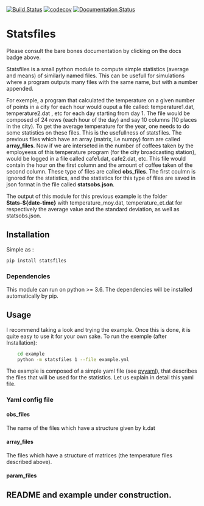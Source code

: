 
[![Build Status](https://travis-ci.org/ZGCDDoo/statsfiles.svg?branch=master)](https://travis-ci.org/ZGCDDoo/statsfiles)
[![codecov](https://codecov.io/gh/ZGCDDoo/statsfiles/branch/master/graph/badge.svg)](https://codecov.io/gh/ZGCDDoo/statsfiles)
[![Documentation Status](https://readthedocs.org/projects/statsfiles/badge/?version=latest)](https://statsfiles.readthedocs.io/en/latest/?badge=latest)


# Statsfiles
Please consult the bare bones documentation by clicking on the docs badge above.


Statsfiles is a small python module to compute simple statistics (average and means) of similarly named files. This can be usefull for simulations where a program outputs many files with the same name, but with a number appended. 

For exemple, a program that calculated the temperature on a given number of points in a city for each hour would ouput a file called: temperature1.dat, temperature2.dat , etc for each day starting from day 1.
The file would be composed of 24 rows (each hour of the day) and say 10 columns (10 places in the city). To get the average temperature for the year, one needs to do some statistics on these files. This is the usefullness of statsfiles. The previous files which have an array (matrix, i.e numpy) form are called **array_files**. Now if we are interseted in the number of coffees taken by the employeess of this temperature program (for the city broadcasting station),  would be logged in a file called cafe1.dat, cafe2.dat, etc. This file would contain the hour on the first column and the amount of coffee taken of the second column. These type of files are called **obs_files**. The first coulmn is ignored for the statistics, and the statistics for this type of files are saved in json format in the file called **statsobs.json**. 

The output of this module for this previous example is the folder **Stats-${date-time}** with temperature_moy.dat, temperature_et.dat for respectively the average value and the standard deviation, as well as statsobs.json.



## Installation
Simple as :
```bash
pip install statsfiles
```

### Dependencies
This module can run on python >= 3.6. The dependencies will be installed automatically by pip.


## Usage
I recommend taking a look and trying the example. Once this is done, it is quite easy to use it for your own sake. To run the exemple (after Installation):

```bash
    cd example
    python -m statsfiles 1 --file example.yml
```


The example is composed of a simple yaml file (see [pyyaml](https://pyyaml.org/)), that describes the files that will be used for the statistics. Let us explain in detail this yaml file.

### Yaml config file

#### obs_files
The name of the files which have a structure given by k.dat

#### array_files
The files which have a structure of matrices (the temperature files described above).

#### param_files


## README and example under construction.